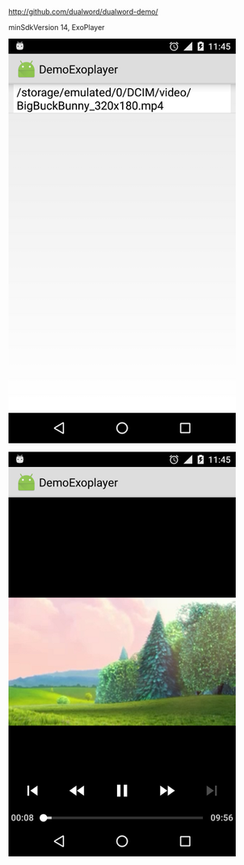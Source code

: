 
http://github.com/dualword/dualword-demo/

minSdkVersion 14, ExoPlayer

![Screenshot1](screenshot1.png)

![Screenshot2](screenshot2.png)
